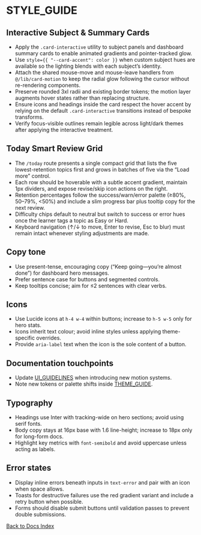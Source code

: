# STYLE_GUIDE

## Interactive Subject & Summary Cards

- Apply the `.card-interactive` utility to subject panels and dashboard summary cards to enable animated gradients and pointer-tracked glow.
- Use `style={{ "--card-accent": color }}` when custom subject hues are available so the lighting blends with each subject’s identity.
- Attach the shared mouse-move and mouse-leave handlers from `@/lib/card-motion` to keep the radial glow following the cursor without re-rendering components.
- Preserve rounded 3xl radii and existing border tokens; the motion layer augments hover states rather than replacing structure.
- Ensure icons and headings inside the card respect the hover accent by relying on the default `.card-interactive` transitions instead of bespoke transforms.
- Verify focus-visible outlines remain legible across light/dark themes after applying the interactive treatment.

## Today Smart Review Grid

- The `/today` route presents a single compact grid that lists the five lowest-retention topics first and grows in batches of five via the “Load more” control.
- Each row should be hoverable with a subtle accent gradient, maintain 1px dividers, and expose revise/skip icon actions on the right.
- Retention percentages follow the success/warn/error palette (≥80%, 50–79%, <50%) and include a slim progress bar plus tooltip copy for the next review.
- Difficulty chips default to neutral but switch to success or error hues once the learner tags a topic as Easy or Hard.
- Keyboard navigation (↑/↓ to move, Enter to revise, Esc to blur) must remain intact whenever styling adjustments are made.

## Copy tone

- Use present-tense, encouraging copy (“Keep going—you’re almost done”) for dashboard hero messages.
- Prefer sentence case for buttons and segmented controls.
- Keep tooltips concise; aim for ≤2 sentences with clear verbs.

## Icons

- Use Lucide icons at `h-4 w-4` within buttons; increase to `h-5 w-5` only for hero stats.
- Icons inherit text colour; avoid inline styles unless applying theme-specific overrides.
- Provide `aria-label` text when the icon is the sole content of a button.

## Documentation touchpoints

- Update [UI_GUIDELINES](../ui/UI_GUIDELINES.md) when introducing new motion systems.
- Note new tokens or palette shifts inside [THEME_GUIDE](../ui/THEME_GUIDE.md).


## Typography

- Headings use Inter with tracking-wide on hero sections; avoid using serif fonts.
- Body copy stays at 16px base with 1.6 line-height; increase to 18px only for long-form docs.
- Highlight key metrics with `font-semibold` and avoid uppercase unless acting as labels.

## Error states

- Display inline errors beneath inputs in `text-error` and pair with an icon when space allows.
- Toasts for destructive failures use the red gradient variant and include a retry button when possible.
- Forms should disable submit buttons until validation passes to prevent double submissions.

[Back to Docs Index](../DOCS_INDEX.md)
